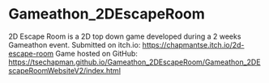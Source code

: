 # Gameathon_2DEscapeRoom
2D Escape Room is a 2D top down game developed during a 2 weeks Gameathon event.
Submitted on itch.io: https://chapmantse.itch.io/2d-escape-room
Game hosted on GitHub: https://tsechapman.github.io/Gameathon_2DEscapeRoom/Gameathon_2DEscapeRoomWebsiteV2/index.html
